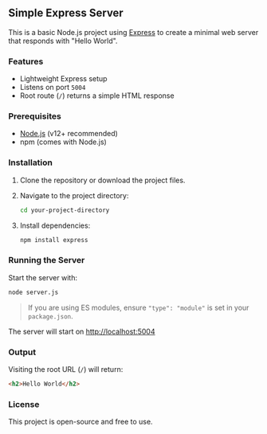 ## Simple Express Server

This is a basic Node.js project using [Express](https://expressjs.com/) to create a minimal web server that responds with "Hello World".

### Features

- Lightweight Express setup
- Listens on port `5004`
- Root route (`/`) returns a simple HTML response

### Prerequisites

- [Node.js](https://nodejs.org/) (v12+ recommended)
- npm (comes with Node.js)

### Installation

1. Clone the repository or download the project files.

2. Navigate to the project directory:

   ```bash
   cd your-project-directory
   ```

3. Install dependencies:

   ```bash
   npm install express
   ```

### Running the Server

Start the server with:

```bash
node server.js
```

> If you are using ES modules, ensure `"type": "module"` is set in your `package.json`.

The server will start on [http://localhost:5004](http://localhost:5004)

### Output

Visiting the root URL (`/`) will return:

```html
<h2>Hello World</h2>
```

### License

This project is open-source and free to use.
